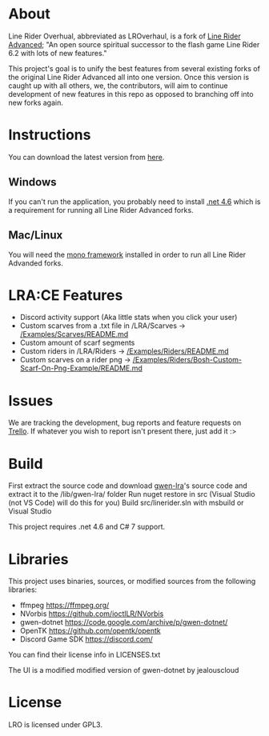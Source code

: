 # About
Line Rider Overhual, abbreviated as LROverhaul, is a fork of [Line Rider Advanced](https://github.com/jealouscloud/linerider-advanced); "An open source spiritual successor to the flash game Line Rider 6.2 with lots of new features."

This project's goal is to unify the best features from several existing forks of the original Line Rider Advanced all into one version. Once this version is caught up with all others, we, the contributors, will aim to continue development of new features in this repo as opposed to branching off into new forks again.

# Instructions
You can download the latest version from [here](https://github.com/LunaKampling/LROverhaul/releases/tag/Initial).
## Windows
If you can't run the application, you probably need to install [.net 4.6](https://www.microsoft.com/en-us/download/details.aspx?id=48130) which is a requirement for running all Line Rider Advanced forks.
## Mac/Linux
You will need the [mono framework](http://www.mono-project.com/download/stable/) installed in order to run all Line Rider Advanded forks.

# LRA:CE Features
* Discord activity support (Aka little stats when you click your user)
* Custom scarves from a .txt file in /LRA/Scarves -> [/Examples/Scarves/README.md](https://github.com/LunaKampling/LROverhaul/tree/master/Examples/Scarves/README.md)
* Custom amount of scarf segments
* Custom riders in /LRA/Riders -> [/Examples/Riders/README.md](https://github.com/LunaKampling/LROverhaul/tree/master/Examples/Riders/README.md)
* Custom scarves on a rider png -> [/Examples/Riders/Bosh-Custom-Scarf-On-Png-Example/README.md](https://github.com/LunaKampling/LROverhaul/tree/master/Examples/Riders/Bosh-Custom-Scarf-On-Png-Example/README.md)

# Issues
We are tracking the development, bug reports and feature requests on [Trello](https://trello.com/invite/b/qu4SvIr6/ATTI0ac1327b122a1cf4d1084b9d7b8acb0dB9177B71/lrl-cleanup-update). If whatever you wish to report isn't present there, just add it :>

# Build
First extract the source code and download [gwen-lra](https://github.com/jealouscloud/gwen-lra/tree/dbe3e84568b163f3e20cd876672fc1b3b0e40873)'s source code and extract it to the /lib/gwen-lra/ folder
Run nuget restore in src (Visual Studio (not VS Code) will do this for you)
Build src/linerider.sln with msbuild or Visual Studio

This project requires .net 4.6 and C# 7 support.

# Libraries
This project uses binaries, sources, or modified sources from the following libraries:

* ffmpeg https://ffmpeg.org/
* NVorbis https://github.com/ioctlLR/NVorbis
* gwen-dotnet https://code.google.com/archive/p/gwen-dotnet/
* OpenTK https://github.com/opentk/opentk
* Discord Game SDK https://discord.com/

You can find their license info in LICENSES.txt

The UI is a modified modified version of gwen-dotnet by jealouscloud

# License
LRO is licensed under GPL3.
